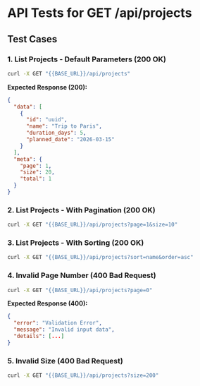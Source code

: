 # API Tests for GET /api/projects

## Test Cases

### 1. List Projects - Default Parameters (200 OK)

```bash
curl -X GET "{{BASE_URL}}/api/projects"
```

**Expected Response (200):**
```json
{
  "data": [
    {
      "id": "uuid",
      "name": "Trip to Paris",
      "duration_days": 5,
      "planned_date": "2026-03-15"
    }
  ],
  "meta": {
    "page": 1,
    "size": 20,
    "total": 1
  }
}
```

### 2. List Projects - With Pagination (200 OK)

```bash
curl -X GET "{{BASE_URL}}/api/projects?page=1&size=10"
```

### 3. List Projects - With Sorting (200 OK)

```bash
curl -X GET "{{BASE_URL}}/api/projects?sort=name&order=asc"
```

### 4. Invalid Page Number (400 Bad Request)

```bash
curl -X GET "{{BASE_URL}}/api/projects?page=0"
```

**Expected Response (400):**
```json
{
  "error": "Validation Error",
  "message": "Invalid input data",
  "details": [...]
}
```

### 5. Invalid Size (400 Bad Request)

```bash
curl -X GET "{{BASE_URL}}/api/projects?size=200"
```

